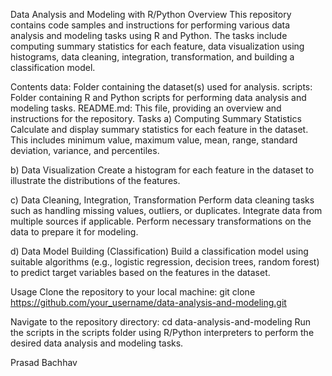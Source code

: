 Data Analysis and Modeling with R/Python
Overview
This repository contains code samples and instructions for performing various data analysis and modeling tasks using R and Python. The tasks include computing summary statistics for each feature, data visualization using histograms, data cleaning, integration, transformation, and building a classification model.

Contents
data: Folder containing the dataset(s) used for analysis.
scripts: Folder containing R and Python scripts for performing data analysis and modeling tasks.
README.md: This file, providing an overview and instructions for the repository.
Tasks
a) Computing Summary Statistics
Calculate and display summary statistics for each feature in the dataset. This includes minimum value, maximum value, mean, range, standard deviation, variance, and percentiles.

b) Data Visualization
Create a histogram for each feature in the dataset to illustrate the distributions of the features.

c) Data Cleaning, Integration, Transformation
Perform data cleaning tasks such as handling missing values, outliers, or duplicates. Integrate data from multiple sources if applicable. Perform necessary transformations on the data to prepare it for modeling.

d) Data Model Building (Classification)
Build a classification model using suitable algorithms (e.g., logistic regression, decision trees, random forest) to predict target variables based on the features in the dataset.

Usage
Clone the repository to your local machine:
git clone https://github.com/your_username/data-analysis-and-modeling.git


Navigate to the repository directory:
cd data-analysis-and-modeling
Run the scripts in the scripts folder using R/Python interpreters to perform the desired data analysis and modeling tasks.


Prasad Bachhav